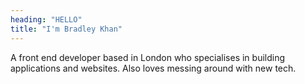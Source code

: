 ```yaml
---
heading: "HELLO"
title: "I'm Bradley Khan"
---
```


A front end developer based in London who specialises in building applications and websites. Also loves messing around with new tech.